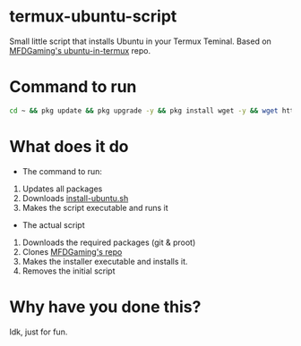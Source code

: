 # termux-ubuntu-script
Small little script that installs Ubuntu in your Termux Teminal. Based on [MFDGaming's ubuntu-in-termux](https://github.com/MFDGaming/ubuntu-in-termux) repo.
# Command to run
```bash
cd ~ && pkg update && pkg upgrade -y && pkg install wget -y && wget https://raw.githubusercontent.com/LolproDoesStuff/termux-ubuntu-script/refs/heads/main/install-ubuntu.sh && chmod +x install-ubuntu.sh && ./install-ubuntu.sh && cd ubuntu-in-termux
```
# What does it do
- The command to run:

1. Updates all packages
2. Downloads [install-ubuntu.sh](https://raw.githubusercontent.com/LolproDoesStuff/termux-ubuntu-script/refs/heads/main/install-ubuntu.sh)
3. Makes the script executable and runs it

- The actual script
1. Downloads the required packages (git & proot)
2. Clones [MFDGaming's repo](https://github.com/MFDGaming/ubuntu-in-termux)
3. Makes the installer executable and installs it.
4. Removes the initial script

# Why have you done this?
Idk, just for fun.
